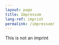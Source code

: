 ```yaml
---
layout: page
title: Impressum
lang-ref: imprint
permalink: /impressum/
---
```


This is not an imprint
